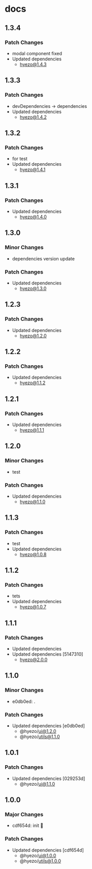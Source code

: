 # docs

## 1.3.4

### Patch Changes

- modal component fixed
- Updated dependencies
  - hyezo@1.4.3

## 1.3.3

### Patch Changes

- devDependencies -> dependencies
- Updated dependencies
  - hyezo@1.4.2

## 1.3.2

### Patch Changes

- for test
- Updated dependencies
  - hyezo@1.4.1

## 1.3.1

### Patch Changes

- Updated dependencies
  - hyezo@1.4.0

## 1.3.0

### Minor Changes

- dependencies version update

### Patch Changes

- Updated dependencies
  - hyezo@1.3.0

## 1.2.3

### Patch Changes

- Updated dependencies
  - hyezo@1.2.0

## 1.2.2

### Patch Changes

- Updated dependencies
  - hyezo@1.1.2

## 1.2.1

### Patch Changes

- Updated dependencies
  - hyezo@1.1.1

## 1.2.0

### Minor Changes

- test

### Patch Changes

- Updated dependencies
  - hyezo@1.1.0

## 1.1.3

### Patch Changes

- test
- Updated dependencies
  - hyezo@1.0.8

## 1.1.2

### Patch Changes

- tets
- Updated dependencies
  - hyezo@1.0.7

## 1.1.1

### Patch Changes

- Updated dependencies
- Updated dependencies [5147310]
  - hyezo@2.0.0

## 1.1.0

### Minor Changes

- e0db0ed: .

### Patch Changes

- Updated dependencies [e0db0ed]
  - @hyezo/ui@1.2.0
  - @hyezo/utils@1.1.0

## 1.0.1

### Patch Changes

- Updated dependencies [029253d]
  - @hyezo/ui@1.1.0

## 1.0.0

### Major Changes

- cdf654d: init 🧤

### Patch Changes

- Updated dependencies [cdf654d]
  - @hyezo/ui@1.0.0
  - @hyezo/utils@1.0.0
